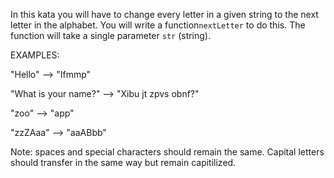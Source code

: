 In this kata you will have to change every letter in a given string to the next letter in the alphabet. You will write a function```nextLetter``` to do this. The function will take a single parameter ```str``` (string).

EXAMPLES:

"Hello" --> "Ifmmp"

"What is your name?" --> "Xibu jt zpvs obnf?"

"zoo" --> "app"

"zzZAaa" --> "aaABbb"

Note: spaces and special characters should remain the same. Capital letters should transfer in the same way but remain capitilized.